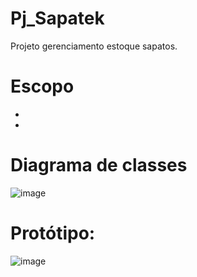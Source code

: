 # Pj_Sapatek

Projeto gerenciamento estoque sapatos.

# Escopo
-
-
# Diagrama de classes

![image](https://github.com/Anna21112/Pj_Sapatek/assets/128930886/8761acd9-605f-400a-89a3-5e4c25a90373)

# Protótipo:

![image](https://github.com/Anna21112/Pj_Sapatek/assets/128930886/0159682c-fdfb-4a8e-ab7a-47edd79fc846)

